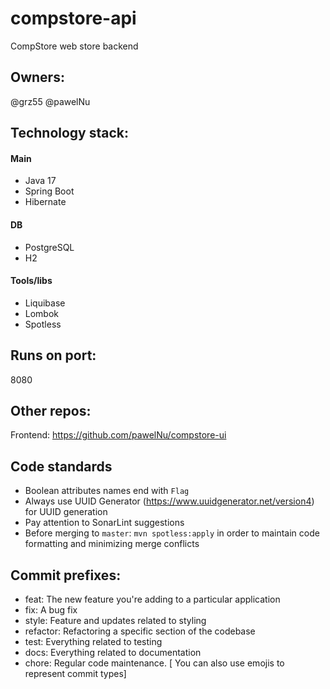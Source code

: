 # compstore-api
CompStore web store backend

## Owners:
@grz55
@pawelNu

## Technology stack:

#### Main
- Java 17
- Spring Boot
- Hibernate

#### DB
- PostgreSQL
- H2

#### Tools/libs
- Liquibase
- Lombok
- Spotless

## Runs on port:
8080

## Other repos:

Frontend: https://github.com/pawelNu/compstore-ui

## Code standards

- Boolean attributes names end with `Flag`
- Always use UUID Generator (https://www.uuidgenerator.net/version4) for UUID generation
- Pay attention to SonarLint suggestions
- Before merging to `master`: `mvn spotless:apply` in order to maintain code formatting and minimizing merge conflicts

## Commit prefixes:

- feat: The new feature you're adding to a particular application
- fix: A bug fix
- style: Feature and updates related to styling
- refactor: Refactoring a specific section of the codebase
- test: Everything related to testing
- docs: Everything related to documentation
- chore: Regular code maintenance. [ You can also use emojis to represent commit types]